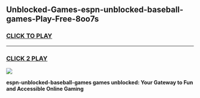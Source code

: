 
## Unblocked-Games-espn-unblocked-baseball-games-Play-Free-8oo7s
<h3>
<a href="https://premium76.site?title=espn-unblocked-baseball-games&ref=21A">CLICK TO PLAY</a></h3>
<hr>

<h3>
<a href="https://premium76.site?title=espn-unblocked-baseball-games&ref=21A">CLICK 2 PLAY</a>
  
</h3>

<a href="https://premium76.site?title=espn-unblocked-baseball-games&ref=21A"><img src="https://clearcache.store/games.png"></a>


**espn-unblocked-baseball-games games unblocked: Your Gateway to Fun and Accessible Online Gaming**
